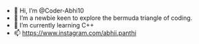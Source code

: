- 👋 Hi, I’m @Coder-Abhi10
- 👀 I’m a newbie keen to explore the bermuda triangle of coding. 
- 🌱 I’m currently learning C++
- 📫 https://www.instagram.com/abhii.panthi

<!---
Coder-Abhi10/Coder-Abhi10 is a ✨ special ✨ repository because its `README.md` (this file) appears on your GitHub profile.
You can click the Preview link to take a look at your changes.
--->
